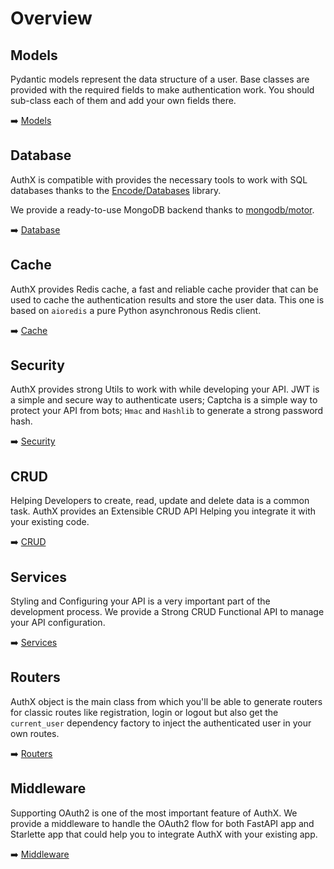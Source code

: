 # Overview

## Models

Pydantic models represent the data structure of a user. Base classes are provided with the required fields to make authentication work. You should sub-class each of them and add your own fields there.

➡️ [Models](models/index.md)

## Database

AuthX is compatible with provides the necessary tools to work with SQL databases thanks to the [Encode/Databases](https://www.encode.io/databases/) library.

We provide a ready-to-use MongoDB backend thanks to [mongodb/motor](https://motor.readthedocs.io/).

➡️ [Database](database/index.md)

## Cache

AuthX provides Redis cache, a fast and reliable cache provider that can be used to cache the authentication results and store the user data. This one is based on `aioredis` a pure Python asynchronous Redis client.

➡️ [Cache](cache/index.md)

## Security

AuthX provides strong Utils to work with while developing your API. JWT is a simple and secure way to authenticate users; Captcha is a simple way to protect your API from bots;  `Hmac` and `Hashlib` to generate a strong password hash.

➡️ [Security](security/index.md)

## CRUD

Helping Developers to create, read, update and delete data is a common task. AuthX provides an Extensible CRUD API Helping you integrate it with your existing code.

➡️ [CRUD](crud/index.md)

## Services

Styling and Configuring your API is a very important part of the development process. We provide a Strong CRUD Functional API to manage your API configuration.

➡️ [Services](services/index.md)

## Routers

AuthX object is the main class from which you'll be able to generate routers for classic routes like registration, login or logout but also get the `current_user` dependency factory to inject the authenticated user in your own routes.

➡️ [Routers](routers/index.md)

## Middleware

Supporting OAuth2 is one of the most important feature of AuthX. We provide a middleware to handle the OAuth2 flow for both FastAPI app and Starlette app that could help you to integrate AuthX with your existing app.

➡️ [Middleware](middleware/index.md)
